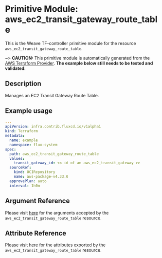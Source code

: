 
# Primitive Module: aws_ec2_transit_gateway_route_table

This is the Weave TF-controller primitive module for the resource `aws_ec2_transit_gateway_route_table`.

~> **CAUTION:** This primitive module is automatically generated from the [AWS Terraform Provider](https://registry.terraform.io/providers/hashicorp/aws/latest/docs/resources/ec2_transit_gateway_route_table). **The example below still needs to be tested and validated**.

## Description

Manages an EC2 Transit Gateway Route Table.

## Example usage

```yaml
---
apiVersion: infra.contrib.fluxcd.io/v1alpha1
kind: Terraform
metadata:
  name: example
  namespace: flux-system
spec:
  path: aws_ec2_transit_gateway_route_table
  values:
    transit_gateway_id: << id of an aws_ec2_transit_gateway >>
  sourceRef:
    kind: OCIRepository
    name: aws-package-v4.33.0
  approvePlan: auto
  interval: 1h0m
```

## Argument Reference

Please visit [here](https://registry.terraform.io/providers/hashicorp/aws/latest/docs/resources/ec2_transit_gateway_route_table#argument-reference) for the arguments accepted by the `aws_ec2_transit_gateway_route_table` resource.

## Attribute Reference

Please visit [here](https://registry.terraform.io/providers/hashicorp/aws/latest/docs/resources/ec2_transit_gateway_route_table#attributes-reference) for the attributes exported by the `aws_ec2_transit_gateway_route_table` resource.
